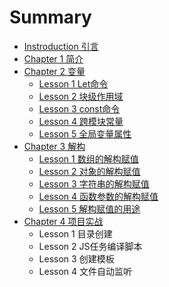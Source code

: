 # Summary

* [Instroduction 引言](README.md)
* [Chapter 1 简介](chapter1.md)
* [Chapter 2 变量](chapter-2.md)
  * [Lesson 1 Let命令](chapter-2/lesson-1-letming-ling.md)
  * [Lesson 2 块级作用域](chapter-2/lesson-2-kuai-ji-zuo-yong-yu.md)
  * [Lesson 3 const命令](chapter-2/lesson-3-constming-ling.md)
  * [Lesson 4 跨模块常量](chapter-2/lesson-4-kua-mo-kuai-chang-liang.md)
  * [Lesson 5 全局变量属性](chapter-2/lesson-5-quan-ju-bian-liang-shu-xing.md)
* [Chapter 3 解构](chapter-3.md)
  * [Lesson 1 数组的解构赋值](chapter-3/lesson-1-shu-zu-de-jie-gou-fu-zhi.md)
  * [Lesson 2 对象的解构赋值](chapter-3/lesson-2-dui-xiang-de-jie-gou-fu-zhi.md)
  * [Lesson 3 字符串的解构赋值](chapter-3/lesson-3-zi-fu-chuan-de-jie-gou-fu-zhi.md)
  * [Lesson 4 函数参数的解构赋值](chapter-3/lesson-4-han-shu-can-shu-de-jie-gou-fu-zhi.md)
  * [Lesson 5 解构赋值的用途](chapter-3/lesson-5-jie-gou-fu-zhi-de-yong-tu.md)
* [Chapter 4 项目实战](chapter-4-xiang-mu-shi-zhan.md)
  * Lesson 1 目录创建
  * Lesson 2 JS任务编译脚本
  * Lesson 3 创建模板
  * Lesson 4 文件自动监听

